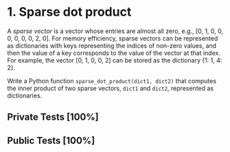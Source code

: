 # 1. Sparse dot product

A *sparse vector* is a vector whose entries are almost all zero, e.g., [0, 1, 0, 0, 0, 0, 0, 0, 2, 0]. For memory efficiency, sparse vectors can be represented as dictionaries with keys representing the indices of non-zero values, and then the value of a key corresponds to the value of the vector at that index. For example, the vector [0, 1, 0, 0, 2] can be stored as the dictionary {1: 1, 4: 2}.


Write a Python function `sparse_dot_product(dict1, dict2)` that computes the inner product of two sparse vectors, `dict1` and `dict2`, represented as dictionaries.



## Private Tests [100%]

## Public Tests [100%]
